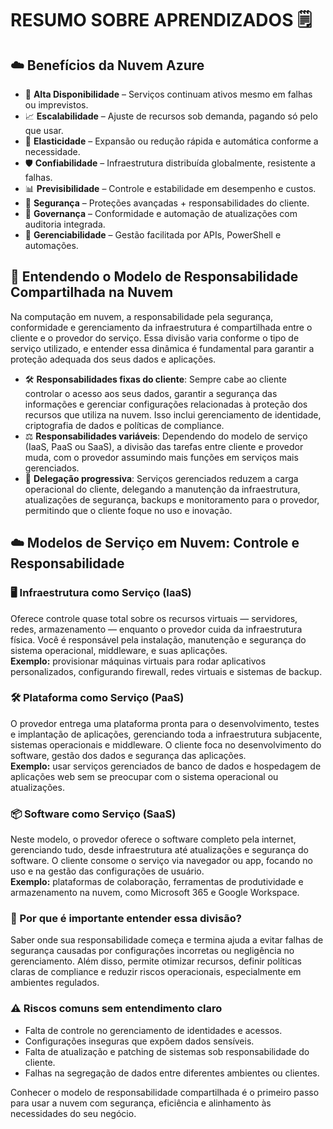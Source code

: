 # RESUMO SOBRE APRENDIZADOS 🗒️

## ☁️ Benefícios da Nuvem Azure

- 🔄 **Alta Disponibilidade** – Serviços continuam ativos mesmo em falhas ou imprevistos.
- 📈 **Escalabilidade** – Ajuste de recursos sob demanda, pagando só pelo que usar.
- 🧬 **Elasticidade** – Expansão ou redução rápida e automática conforme a necessidade.
- 🛡️ **Confiabilidade** – Infraestrutura distribuída globalmente, resistente a falhas.
- 📊 **Previsibilidade** – Controle e estabilidade em desempenho e custos.
- 🔐 **Segurança** – Proteções avançadas + responsabilidades do cliente.
- 🧾 **Governança** – Conformidade e automação de atualizações com auditoria integrada.
- 🧰 **Gerenciabilidade** – Gestão facilitada por APIs, PowerShell e automações.


## 🔐 Entendendo o Modelo de Responsabilidade Compartilhada na Nuvem

Na computação em nuvem, a responsabilidade pela segurança, conformidade e gerenciamento da infraestrutura é compartilhada entre o cliente e o provedor do serviço. Essa divisão varia conforme o tipo de serviço utilizado, e entender essa dinâmica é fundamental para garantir a proteção adequada dos seus dados e aplicações.

- 🛠️ **Responsabilidades fixas do cliente**: Sempre cabe ao cliente controlar o acesso aos seus dados, garantir a segurança das informações e gerenciar configurações relacionadas à proteção dos recursos que utiliza na nuvem. Isso inclui gerenciamento de identidade, criptografia de dados e políticas de compliance.
- ⚖️ **Responsabilidades variáveis**: Dependendo do modelo de serviço (IaaS, PaaS ou SaaS), a divisão das tarefas entre cliente e provedor muda, com o provedor assumindo mais funções em serviços mais gerenciados.
- 🔄 **Delegação progressiva**: Serviços gerenciados reduzem a carga operacional do cliente, delegando a manutenção da infraestrutura, atualizações de segurança, backups e monitoramento para o provedor, permitindo que o cliente foque no uso e inovação.

## ☁️ Modelos de Serviço em Nuvem: Controle e Responsabilidade

### 🖥️ Infraestrutura como Serviço (IaaS)  
Oferece controle quase total sobre os recursos virtuais — servidores, redes, armazenamento — enquanto o provedor cuida da infraestrutura física. Você é responsável pela instalação, manutenção e segurança do sistema operacional, middleware, e suas aplicações.  
**Exemplo:** provisionar máquinas virtuais para rodar aplicativos personalizados, configurando firewall, redes virtuais e sistemas de backup.

### 🛠️ Plataforma como Serviço (PaaS)  
O provedor entrega uma plataforma pronta para o desenvolvimento, testes e implantação de aplicações, gerenciando toda a infraestrutura subjacente, sistemas operacionais e middleware. O cliente foca no desenvolvimento do software, gestão dos dados e segurança das aplicações.  
**Exemplo:** usar serviços gerenciados de banco de dados e hospedagem de aplicações web sem se preocupar com o sistema operacional ou atualizações.

### 📦 Software como Serviço (SaaS)  
Neste modelo, o provedor oferece o software completo pela internet, gerenciando tudo, desde infraestrutura até atualizações e segurança do software. O cliente consome o serviço via navegador ou app, focando no uso e na gestão das configurações de usuário.  
**Exemplo:** plataformas de colaboração, ferramentas de produtividade e armazenamento na nuvem, como Microsoft 365 e Google Workspace.

### 🧩 Por que é importante entender essa divisão?  
Saber onde sua responsabilidade começa e termina ajuda a evitar falhas de segurança causadas por configurações incorretas ou negligência no gerenciamento. Além disso, permite otimizar recursos, definir políticas claras de compliance e reduzir riscos operacionais, especialmente em ambientes regulados.

### ⚠️ Riscos comuns sem entendimento claro  
- Falta de controle no gerenciamento de identidades e acessos.  
- Configurações inseguras que expõem dados sensíveis.  
- Falta de atualização e patching de sistemas sob responsabilidade do cliente.  
- Falhas na segregação de dados entre diferentes ambientes ou clientes.

Conhecer o modelo de responsabilidade compartilhada é o primeiro passo para usar a nuvem com segurança, eficiência e alinhamento às necessidades do seu negócio.
